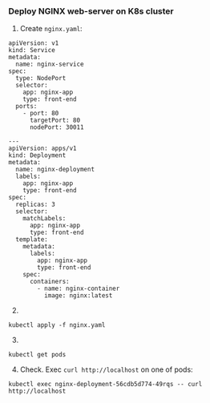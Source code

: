 ### Deploy NGINX web-server on K8s cluster

1. Create ```nginx.yaml```:
```
apiVersion: v1
kind: Service
metadata:
  name: nginx-service
spec:
  type: NodePort
  selector:
    app: nginx-app
    type: front-end
  ports:
    - port: 80
      targetPort: 80
      nodePort: 30011

---
apiVersion: apps/v1
kind: Deployment
metadata:
  name: nginx-deployment
  labels:
    app: nginx-app
    type: front-end
spec:
  replicas: 3
  selector:
    matchLabels:
      app: nginx-app
      type: front-end
  template:
    metadata:
      labels:
        app: nginx-app
        type: front-end
    spec:
      containers:
        - name: nginx-container
          image: nginx:latest
```

2.
```
kubectl apply -f nginx.yaml
```

3.
```
kubectl get pods
```

4. Check. Exec ```curl http://localhost``` on one of pods:
```
kubectl exec nginx-deployment-56cdb5d774-49rqs -- curl http://localhost
```